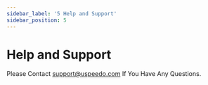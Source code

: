 ```yaml
---
sidebar_label: '5 Help and Support'
sidebar_position: 5
---
```


# Help and Support
Please Contact support@uspeedo.com If You Have Any Questions.